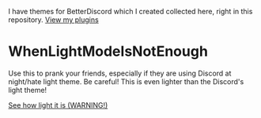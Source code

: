 I have themes for BetterDiscord which I created collected here, right in this repository. [View my plugins](https://github.com/GEOEGII555/BetterDiscordPlugins)
# WhenLightModeIsNotEnough
Use this to prank your friends, especially if they are using Discord at night/hate light theme. Be careful! This is even lighter than the Discord's light theme!

[See how light it is (WARNING!)](https://github.com/GEOEGII555/BetterDiscordThemes/master/WhenLightModeIsNotEnough.png)
